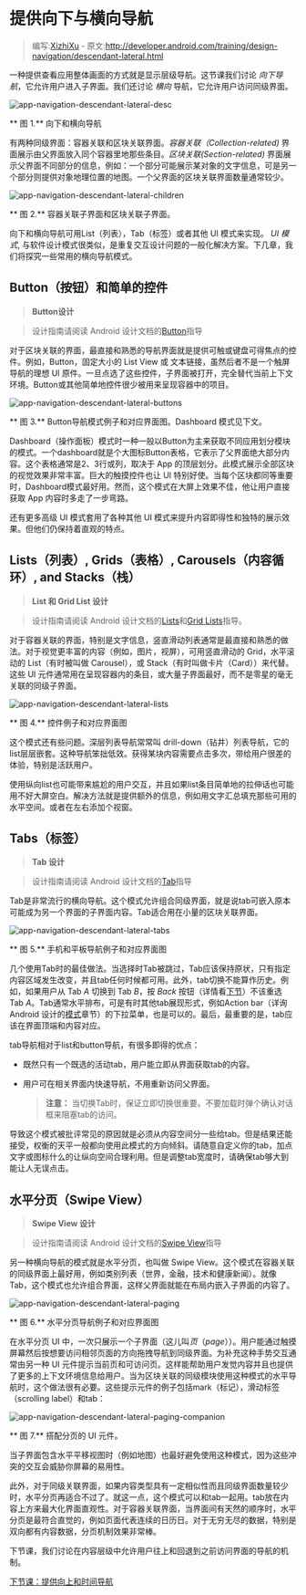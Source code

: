 # 提供向下与横向导航

> 编写:[XizhiXu](https://github.com/XizhiXu) - 原文:<http://developer.android.com/training/design-navigation/descendant-lateral.html>

一种提供查看应用整体画面的方式就是显示层级导航。这节课我们讨论 *向下导航*，它允许用户进入子界面。我们还讨论 *横向* 导航，它允许用户访问同级界面。

![app-navigation-descendant-lateral-desc](app-navigation-descendant-lateral-desc.png)

** 图 1.** 向下和横向导航

有两种同级界面：容器关联和区块关联界面。*容器关联（Collection-related)* 界面展示由父界面放入同个容器里地那些条目。*区块关联(Section-related)* 界面展示父界面不同部分的信息，例如：一个部分可能展示某对象的文字信息，可是另一个部分则提供对象地理位置的地图。一个父界面的区块关联界面数量通常较少。

![app-navigation-descendant-lateral-children](app-navigation-descendant-lateral-children.png)

** 图 2.** 容器关联子界面和区块关联子界面。

向下和横向导航可用List（列表），Tab（标签）或者其他 UI 模式来实现。 *UI 模式*, 与软件设计模式很类似，是重复交互设计问题的一般化解决方案。下几章，我们将探究一些常用的横向导航模式。

## Button（按钮）和简单的控件

> **Button设计**

> 设计指南请阅读 Android 设计文档的[Button](http://developer.android.com/design/building-blocks/buttons.html)指导

对于区块关联的界面，最直接和熟悉的导航界面就是提供可触或键盘可得焦点的控件。例如，Button，固定大小的 List View 或 文本链接，虽然后者不是一个触屏导航的理想 UI 原件。一旦点选了这些控件，子界面被打开，完全替代当前上下文环境。Button或其他简单地控件很少被用来呈现容器中的项目。

![app-navigation-descendant-lateral-buttons](app-navigation-descendant-lateral-buttons.png)

** 图 3.** Button导航模式例子和对应界面图。Dashboard 模式见下文。

Dashboard（操作面板）模式时一种一般以Button为主来获取不同应用划分模块的模式。一个dashboard就是个大图标Button表格，它表示了父界面绝大部分内容。这个表格通常是2、3行或列，取决于 App 的顶层划分。此模式展示全部区块的视觉效果非常丰富。巨大的触摸控件也让 UI 特别好使。当每个区块都同等重要时，Dashboard模式最好用。然而，这个模式在大屏上效果不佳，他让用户直接获取 App 内容时多走了一步弯路。

还有更多高级 UI 模式套用了各种其他 UI 模式来提升内容即得性和独特的展示效果。但他们仍保持着直观的特点。

## Lists（列表）, Grids（表格）, Carousels（内容循环）, and Stacks（栈）

> **List 和 Grid List 设计**

> 设计指南请阅读 Android 设计文档的[Lists](http://developer.android.com/design/building-blocks/lists.html)和[Grid Lists](http://developer.android.com/design/building-blocks/grid-lists.html)指导。

对于容器关联的界面，特别是文字信息，竖直滑动列表通常是最直接和熟悉的做法。对于视觉更丰富的内容（例如，图片，视屏），可用竖直滑动的 Grid，水平滚动的 List（有时被叫做 Carousel），或 Stack（有时叫做卡片（Card））来代替。这些 UI 元件通常用在呈现容器内的条目，或大量子界面最好，而不是零星的毫无关联的同级子界面。

![app-navigation-descendant-lateral-lists](app-navigation-descendant-lateral-lists.png)

** 图 4.** 控件例子和对应界面图

这个模式还有些问题。深层列表导航常常叫 drill-down（钻井）列表导航，它的list层层嵌套。这种导航笨拙低效。获得某块内容需要点击多次，带给用户很差的体验，特别是活跃用户。

使用纵向list也可能带来尴尬的用户交互，并且如果list条目简单地的拉伸话也可能用不好大屏空白。解决方法就是提供额外的信息，例如用文字汇总填充那些可用的水平空间。或者在左右添加个视窗。

## Tabs（标签）

> **Tab 设计**

> 设计指南请阅读 Android 设计文档的[Tab](http://developer.android.com/design/building-blocks/tabs.html)指导

Tab是非常流行的横向导航。这个模式允许组合同级界面，就是说tab可嵌入原本可能成为另一个界面的子界面内容。Tab适合用在小量的区块关联界面。

![app-navigation-descendant-lateral-tabs](app-navigation-descendant-lateral-tabs.png)

** 图 5.** 手机和平板导航例子和对应界面图

几个使用Tab时的最佳做法。当选择时Tab被跳过，Tab应该保持原状，只有指定内容区域发生改变，并且tab任何时候都可用。此外，tab切换不能算作历史。例如，如果用户从 Tab *A* 切换到 Tab *B*，按 *Back* 按钮（详情看[下节](ancestral-temporal.html)）不该重选 Tab *A*。Tab通常水平排布，可是有时其他tab展现形式，例如Action bar（详询Android 设计的[模式](http://developer.android.com/design/patterns/actionbar.html)章节）的下拉菜单，也是可以的。最后，最重要的是，tab应该在界面顶端和内容对应。

tab导航相对于list和button导航，有很多即得的优点：

* 既然只有一个既选的活动tab，用户能立即从界面获取tab的内容。

* 用户可在相关界面内快速导航，不用重新访问父界面。

  > **注意：** 当切换Tab时，保证立即切换很重要。不要加载时弹个确认对话框来阻塞tab的访问。

导致这个模式被批评常见的原因就是必须从内容空间分一些给tab。但是结果还能接受，权衡的天平一般都向使用此模式的方向倾斜。请随意自定义你的tab，加点文字或图标什么的让纵向空间合理利用。但是调整tab宽度时，请确保tab够大到能让人无误点击。

## 水平分页（Swipe View）

> **Swipe View 设计**

> 设计指南请阅读 Android 设计文档的[Swipe View](http://developer.android.com/design/patterns/swipe-views.html)指导

另一种横向导航的模式就是水平分页，也叫做 Swipe View。这个模式在容器关联的同级界面上最好用，例如类别列表（世界，金融，技术和健康新闻）。就像Tab，这个模式也允许组合界面，这样父界面就能在布局内嵌入子界面的内容了。

![app-navigation-descendant-lateral-paging](app-navigation-descendant-lateral-paging.png)

** 图 6.** 水平分页导航例子和对应界面图

在水平分页 UI 中，一次只展示一个子界面（这儿叫*页*（*page*））。用户能通过触摸屏幕然后按想要访问相邻页面的方向拖拽导航到同级界面。为补充这种手势交互通常由另一种 UI 元件提示当前页和可访问页。这样能帮助用户发觉内容并且也提供了更多的上下文环境信息给用户。当为区块关联的同级模块使用这种模式的水平导航时，这个做法很有必要。这些提示元件的例子包括mark（标记），滑动标签（scrolling label）和tab：

![app-navigation-descendant-lateral-paging-companion](app-navigation-descendant-lateral-paging-companion.png)

** 图 7.** 搭配分页的 UI 元件。

当子界面包含水平平移视图时（例如地图）也最好避免使用这种模式，因为这些冲突的交互会威胁你屏幕的易用性。

此外，对于同级关联界面，如果内容类型具有一定相似性而且同级界面数量较少时，水平分页再适合不过了。就这一点，这个模式可以和tab一起用。tab放在内容上方来最大化界面直观性。对于容器关联界面，当界面间有天然的顺序时，水平分页是最符合直觉的，例如页面代表连续的日历日。对于无穷无尽的数据，特别是双向都有内容数据，分页机制效果非常棒。

下节课，我们讨论在内容层级中允许用户往上和回退到之前访问界面的导航的机制。

[下节课：提供向上和时间导航](ancestral-temporal.html)


